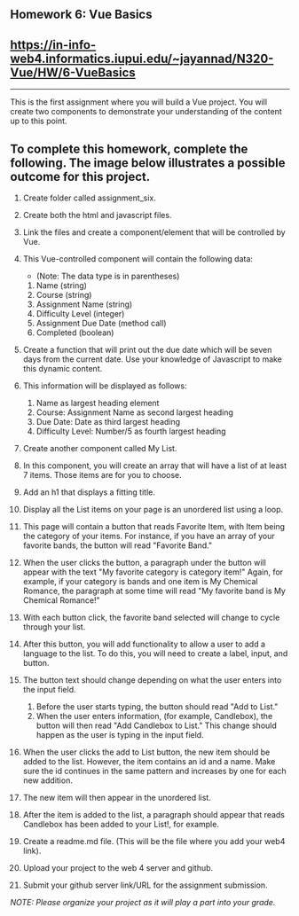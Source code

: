 Homework 6: Vue Basics
----
https://in-info-web4.informatics.iupui.edu/~jayannad/N320-Vue/HW/6-VueBasics
----

----
This is the first assignment where you will build a Vue project.
You will create two components to demonstrate your understanding of the content up to this point.

To complete this homework, complete the following. The image below illustrates a possible outcome for this project.
----

1. Create folder called assignment_six.
2. Create both the html and javascript files.
3. Link the files and create a component/element that will be controlled by Vue.
4. This Vue-controlled component will contain the following data:
    * (Note: The data type is in parentheses)
    1. Name (string)
    2. Course (string)
    3. Assignment Name (string)
    4. Difficulty Level (integer)
    5. Assignment Due Date (method call)
    6. Completed (boolean)

5. Create a function that will print out the due date which will be seven days from the current date. Use your knowledge of Javascript to make this dynamic content.
6. This information will be displayed as follows:
    1. Name as largest heading element
    2. Course: Assignment Name as second largest heading
    3. Due Date: Date as third largest heading
    4. Difficulty Level: Number/5 as fourth largest heading
7. Create another component called My List.
8. In this component, you will create an array that will have a list of at least 7 items. Those items are for you to choose.
9. Add an h1 that displays a fitting title.
10. Display all the List items on your page is an unordered list using a loop.
11. This page will contain a button that reads Favorite Item, with Item being the category of your items. For instance, if you have an array of your favorite bands, the button will read "Favorite Band."
12. When the user clicks the button, a paragraph under the button will appear with the text "My favorite category is category item!" Again, for example, if your category is bands and one item is My Chemical Romance, the paragraph at some time will read "My favorite band is My Chemical Romance!"
13. With each button click, the favorite band selected will change to cycle through your list.
14. After this button, you will add functionality to allow a user to add a language to the list. To do this, you will need to create a label, input, and button.
15. The button text should change depending on what the user enters into the input field.
    1. Before the user starts typing, the button should read "Add to List."
    2. When the user enters information, (for example, Candlebox), the button will then read "Add Candlebox to List." This change should happen as the user is typing in the input field.

16. When the user clicks the add to List button, the new item should be added to the list. However, the item contains an id and a name. Make sure the id continues in the same pattern and increases by one for each new addition.
17. The new item will then appear in the unordered list.
18. After the item is added to the list, a paragraph should appear that reads Candlebox has been added to your List!, for example.
19. Create a readme.md file. (This will be the file where you add your web4 link).
20. Upload your project to the web 4 server and github.
21. Submit your github server link/URL for the assignment submission.

_NOTE: Please organize your project as it will play a part into your grade._
